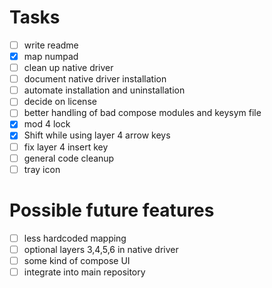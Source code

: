 # Tasks
- [ ] write readme
- [x] map numpad
- [ ] clean up native driver
- [ ] document native driver installation
- [ ] automate installation and uninstallation
- [ ] decide on license
- [ ] better handling of bad compose modules and keysym file
- [x] mod 4 lock
- [x] Shift while using layer 4 arrow keys
- [ ] fix layer 4 insert key
- [ ] general code cleanup
- [ ] tray icon

# Possible future features
- [ ] less hardcoded mapping
- [ ] optional layers 3,4,5,6 in native driver
- [ ] some kind of compose UI
- [ ] integrate into main repository
